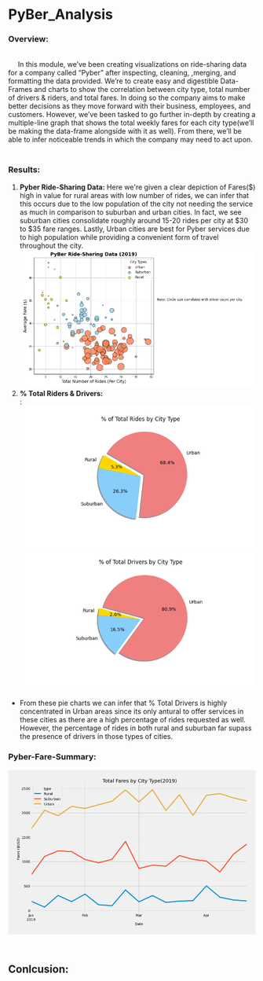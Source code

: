 # PyBer_Analysis

### Overview:<br />
 <br /> &nbsp;&nbsp;&nbsp;&nbsp; In this module, we’ve been creating visualizations on ride-sharing data for a company called “Pyber” after inspecting, cleaning, ,merging, and formatting the data provided. We’re to create easy and digestible Data-Frames and charts to show the correlation between city type, total  number of drivers & riders, and total fares. In doing so the company aims to make better decisions as they move forward with their business, employees, and customers. However, we’ve been tasked to go further in-depth by creating a multiple-line graph that shows the total weekly fares for each city type(we’ll be making the data-frame alongside with it as well). From there, we’ll be able to infer noticeable trends in which the company may need to act upon.<br /> 
 
### <br />Results:<br />
 1. **Pyber Ride-Sharing Data:** Here we're given a clear depiction of Fares($) high in value for rural areas with low number of rides, we can infer that this occurs due to the low population of the city not needing the service as much in comparison to suburban and urban cities. In fact, we see suburban cities consolidate roughly around 15-20 rides per city at $30 to $35 fare ranges. Lastly, Urban cities are best for Pyber services due to high population while providing a convenient form of travel throughout the city.
  ![Pyber Ride-Sharing_data](analysis/Figure_1.png)
 2. **% Total Riders & Drivers:**<br />:
   ![Total Rides Per City type](analysis/Fig6.png)<br />
   ![Total Drivers Per City Type](analysis/Fig7.png)<br />
   - From these pie charts we can infer that % Total Drivers is highly concentrated in Urban areas since its only antural to offer services in these cities as there are a high percentage of rides requested as well. However, the percentage of rides in both rural and suburban far supass the presence of drivers in those types of cities.  <br/>




















### Pyber-Fare-Summary:
![Pyber_Analysis](analysis/PyBer_fare_summary.png)


## <br />Conlcusion:<br />

